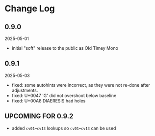 # Change Log

## 0.9.0

2025-05-01

-   initial "soft" release to the public as Old Timey Mono

## 0.9.1

2025-05-03

-   fixed: some autohints were incorrect, as they were not re-done
    after adjustments.
-   fixed: U+0047 'G' did not overshoot below baseline
-   fixed: U+00A8 DIAERESIS had holes

## UPCOMING FOR 0.9.2

-   added `cv01`–`cv13` lookups so `cv01`–`cv13` can be used
